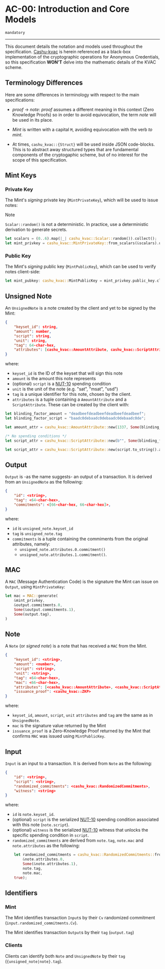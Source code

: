 # AC-00: Introduction and Core Models

`mandatory`

---

This document details the notation and models used throughout the specification. [Cashu-kvac]() is herein referenced as a black-box implementation of the cryptographic operations for Anonymous Credentials, so this specification **WON'T** delve into the mathematic details of the KVAC scheme.

## Terminology Differences

Here are some differences in terminology with respect to the main specifications:

* *proof* $\rightarrow$ *note*: *proof* assumes a different meaning in this context (Zero Knowledge Proofs) so in order to avoid equivocation, the term *note* will be used in its place.

* *Mint* is written with a capital `M`, avoiding equivocation with the verb *to mint*.

* At times, `cashu_kvac::{Struct}` will be used inside JSON code-blocks. This is to abstract away structured types that are fundamental components of the cryptogaphic scheme, but of no interest for the scope of this specification.

## Mint Keys

### Private Key
The Mint's *signing* private key (`MintPrivateKey`), which will be used to issue notes:

> [!NOTE]
> `Scalar::random()` is not a deterministic. In practice, use a deterministic derivation to generate secrets.

```rust
let scalars = (0..6).map(|_| cashu_kvac::Scalar::random()).collect();
let mint_privkey = cashu_kvac::MintPrivateKey::from_scalars(&scalars).unwrap();
```

### Public Key
The Mint's *signing* public key (`MintPublicKey`), which can be used to verify notes client-side:
```rust
let mint_pubkey: cashu_kvac::MintPublicKey = mint_privkey.public_key.clone();
```

## Unsigned Note
An `UnsignedNote` is a note created by the client and yet to be signed by the Mint:
```json
{
    "keyset_id": string,
    "amount": number,
    "script": string,
    "unit": string,
    "tag": 64-char-hex,
    "attributes": [cashu_kvac::AmountAttribute, cashu_kvac::ScriptAttribute],
}
```

where:
* `keyset_id` is the ID of the keyset that will sign this note
* `amount` is the amount this note represents
* (optional) `script` is a [NUT-10](10) spending condition
* `unit` is the unit of the note (e.g. "sat", "msat", "usd")
* `tag` is a unique identifier for this note, chosen by the client.
* `attributes` is a tuple containing a `AmountAttribute` and a `ScriptAttribute`. These can be created by the client with:
```rust
let blinding_factor_amount = "deadbeefdeadbeefdeadbeefdeadbeef";
let blinding_factor_script = "baadc0debaadc0debaadc0debaadc0de";

let amount_attr = cashu_kvac::AmountAttribute::new(1337, Some(blinding_factor_amount));

/* No spending conditions */
let script_attr = cashu_kvac::ScriptAttribute::new(b"", Some(blinding_factor_script));

let script_attr = cashu_kvac::ScriptAttribute::new(script.to_string().as_bytes(), Some(blinding_factor_script));
```

## Output
`Output` is -as the name suggests- an output of a transaction. It is derived from an `UnsignedNote` as the following:
```json
{
    "id": <string>,
    "tag": <64-char-hex>,
    "commitments": <[66-char-hex, 66-char-hex]>,
}
```

where:
* `id` is `unsigned_note.keyset_id`
* `tag` is `unsigned_note.tag`
* `commitments` is a tuple containing the commiments from the original attributes, namely: 
  * `unsigned_note.attributes.0.commitment()`
  * `unsigned_note.attributes.1.commitment()`.

## MAC
A `MAC` (Message Authentication Code) is the signature the Mint can issue on `Output`, using `MintPrivateKey`:

```rust
let mac = MAC::generate(
    &mint_privkey,
    &output.commitments.0,
    Some(&output.commitments.1),
    Some(output.tag),
)
```

## Note

A `Note` (or *signed note*) is a note that has received a `MAC` from the Mint.

```json
{
    "keyset_id": <string>,
    "amount": <number>,
    "script": <string>,
    "unit": <string>,
    "tag": <64-char-hex>,
    "mac": <66-char-hex>,
    "attributes": [<cashu_kvac::AmountAttribute>, <cashu_kvac::ScriptAttribute>],
    "issuance_proof": <cashu_kvac::ZKP>
}
```
where:
* `keyset_id`, `amount`, `script`, `unit` `attributes` and `tag` are the same as in `UnsignedNote`.
* `mac` is the signature value returned by the Mint
* `issuance_proof` is a Zero-Knowledge Proof returned by the Mint that confirms `MAC` was issued using `MintPublicKey`.

## Input

`Input` is an input to a transaction. It is derived from `Note` as the following:

```json
{
    "id": <string>,
    "script": <string>,
    "randomized_commitments": <cashu_kvac::RandomizedCommitments>,
    "witness": <string>
}
```

where:
* `id` is `note.keyset_id`.
* (optional) `script` is the serialized [NUT-10](10) spending condition associated with this note (`note.script`).
* (optional) `witness` is the serialized [NUT-10](10) witness that unlocks the specific spending condition in `script`.
* `randomized_commitments` are derived from `note.tag`, `note.mac` and `note.attributes` as the following:
```rust
    let randomized_commitments = cashu_kvac::RandomizedCommitments::from_attributes_and_mac(
        &note.attributes.0,
        Some(&note.attributes.1),
        note.tag,
        note.mac,
    true);
```

## Identifiers

### Mint

The Mint identifies transaction `Input`s by their `Cv` randomized commitment (`input.randomized_commitments.Cv`).

The Mint identifies transaction `Output`s by their `tag` (`output.tag`)

### Clients

Clients can identify both `Note` and `UnsignedNote` by their `tag` (`{unsigned_note|note}.tag`).

[10]: 10.md
[13]: 13.md